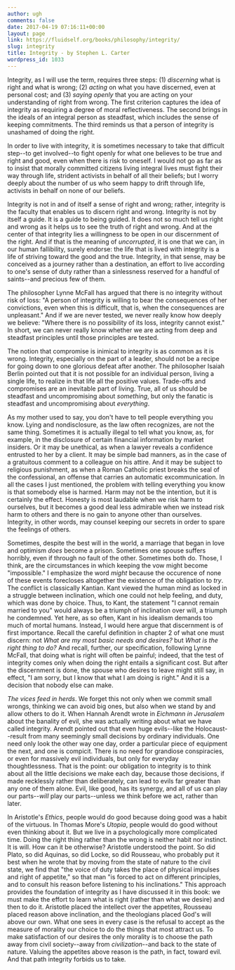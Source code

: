```yaml
---
author: ugh
comments: false
date: 2017-04-19 07:16:11+00:00
layout: page
link: https://fluidself.org/books/philosophy/integrity/
slug: integrity
title: Integrity - by Stephen L. Carter
wordpress_id: 1033
---
```


Integrity, as I will use the term, requires three steps: (1) _discerning_ what is right and what is wrong; (2) _acting_ on what you have discerned, even at personal cost; and (3) _saying openly_ that you are acting on your understanding of right from wrong. The first criterion captures the idea of integrity as requiring a degree of moral reflectiveness. The second brings in the ideals of an integral person as steadfast, which includes the sense of keeping commitments. The third reminds us that a person of integrity is unashamed of doing the right.
 
In order to live with integrity, it is sometimes necessary to take that difficult step--to get involved--to fight openly for what one believes to be true and right and good, even when there is risk to oneself. I would not go as far as to insist that morally committed citizens living integral lives must fight their way through life, strident activists in behalf of all their beliefs; but I worry deeply about the number of us who seem happy to drift through life, activists in behalf on none of our beliefs.
 
Integrity is not in and of itself a sense of right and wrong; rather, integrity is the faculty that enables us to discern right and wrong. Integrity is not by itself a guide. It is a guide to being guided. It does not so much tell us right and wrong as it helps us to see the truth of right and wrong. And at the center of that integrity lies a willingness to be open in our discernment of the right. And if that is the meaning of _uncorrupted_, it is one that we can, in our human fallibility, surely endorse: the life that is lived with integrity is a life of striving toward the good and the true. Integrity, in that sense, may be conceived as a journey rather than a destination, an effort to live according to one's sense of duty rather than a sinlessness reserved for a handful of saints--and precious few of them.
 
The philosopher Lynne McFall has argued that there is no integrity without risk of loss: "A person of integrity is willing to bear the consequences of her convictions, even when this is difficult, that is, when the consequences are unpleasant." And if we are never tested, we never really know how deeply we believe: "Where there is no possibility of its loss, integrity cannot exist." In short, we can never really know whether we are acting from deep and steadfast principles until those principles are tested.
 
The notion that compromise is inimical to integrity is as common as it is wrong. Integrity, especially on the part of a leader, should not be a recipe for going down to one glorious defeat after another. The philosopher Isaiah Berlin pointed out that it is not possible for an individual person, living a single life, to realize in that life all the positive values. Trade-offs and compromises are an inevitable part of living. True, all of us should be steadfast and uncompromising about _something_, but only the fanatic is steadfast and uncompromising about _everything_.
 
As my mother used to say, you don't have to tell people everything you know. Lying and nondisclosure, as the law often recognizes, are not the same thing. Sometimes it is actually illegal to tell what you know, as, for example, in the disclosure of certain financial information by market insiders. Or it may be unethical, as when a lawyer reveals a confidence entrusted to her by a client. It may be simple bad manners, as in the case of a gratuitous comment to a colleague on his attire. And it may be subject to religious punishment, as when a Roman Catholic priest breaks the seal of the confessional, an offense that carries an automatic excommunication. In all the cases I just mentioned, the problem with telling everything you know is that somebody else is harmed. Harm may not be the intention, but it is certainly the effect. Honesty is most laudable when we risk harm to ourselves, but it becomes a good deal less admirable when we instead risk harm to others and there is no gain to anyone other than ourselves. Integrity, in other words, may counsel keeping our secrets in order to spare the feelings of others.
 
Sometimes, despite the best will in the world, a marriage that began in love and optimism _does_ become a prison. Sometimes one spouse suffers horribly, even if through no fault of the other. Sometimes both do. Those, I think, are the circumstances in which keeping the vow might become "impossible." I emphasize the word _might_ because the occurence of none of these events forecloses altogether the existence of the obligation to _try_. The conflict is classically Kantian. Kant viewed the human mind as locked in a struggle between inclination, which one could not help feeling, and duty, which was done by choice. Thus, to Kant, the statement "I cannot remain married to you" would always be a triumph of inclination over will, a triumph he condemned. Yet here, as so often, Kant in his idealism demands too much of mortal humans. Instead, I would here argue that discernment is of first importance. Recall the careful definition in chapter 2 of what one must discern: not _What are my most basic needs and desires?_ but  _What is the right thing to do?_ And recall, further, our specification, following Lynne McFall, that doing what is right will often be painful; indeed, that the test of integrity comes only when doing the right entails a significant cost. But after the discernment is done, the spouse who desires to leave might still say, in effect, "I am sorry, but I know that what I am doing is right." And it is a decision that nobody else can make.
 
_The vices feed in herds_. We forget this not only when we commit small wrongs, thinking we can avoid big ones, but also when we stand by and allow others to do it. When Hannah Arendt wrote in _Eichmann in Jerusalem_ about the banality of evil, she was actually writing about what we have called integrity. Arendt pointed out that even huge evils--like the Holocaust--result from many seemingly small decisions by ordinary individuals. One need only look the other way one day, order a particular piece of equipment the next, and one is compicit. There is no need for grandiose conspiracies, or even for massively evil individuals, but only for everyday thoughtlessness. That is the point: our obligation to integrity is to think about all the little decisions we make each day, because those decisions, if made recklessly rather than deliberately, can lead to evils far greater than any one of them alone. Evil, like good, has its synergy, and all of us can play our parts--_will_ play our parts--unless we think before we act, rather than later.
 
In Aristotle's _Ethics_, people would do good because doing good was a habit of the virtuous. In Thomas More's _Utopia_, people would do good without even thinking about it. But we live in a psychologically more complicated time. Doing the right thing rather than the wrong is neither habit nor instinct. It is will. How can it be otherwise? Aristotle understood the point. So did Plato, so did Aquinas, so did Locke, so did Rousseau, who probably put it best when he wrote that by moving from the state of nature to the civil state, we find that "the voice of duty takes the place of physical impulses and right of appetite," so that man "is forced to act on different principles, and to consult his reason before listening to his inclinations." This approach provides the foundation of integrity as I have discussed it in this book: we must make the effort to learn what is right (rather than what we desire) and then to do it. Aristotle placed the intellect over the appetites, Rousseau placed reason above inclination, and the theologians placed God's will above our own. What one sees in every case is the refusal to accept as the measure of morality our choice to do the things that most attract us. To make satisfaction of our desires the only morality is to choose the path away from civil society--away from _civilization_--and back to the state of nature. Valuing the appetites above reason is the path, in fact, toward evil. And that path integrity forbids us to take.
